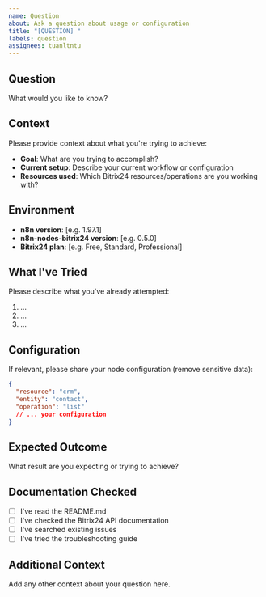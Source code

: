 ```yaml
---
name: Question
about: Ask a question about usage or configuration
title: "[QUESTION] "
labels: question
assignees: tuanltntu
---
```


## Question

What would you like to know?

## Context

Please provide context about what you're trying to achieve:

- **Goal**: What are you trying to accomplish?
- **Current setup**: Describe your current workflow or configuration
- **Resources used**: Which Bitrix24 resources/operations are you working with?

## Environment

- **n8n version**: [e.g. 1.97.1]
- **n8n-nodes-bitrix24 version**: [e.g. 0.5.0]
- **Bitrix24 plan**: [e.g. Free, Standard, Professional]

## What I've Tried

Please describe what you've already attempted:

1. ...
2. ...
3. ...

## Configuration

If relevant, please share your node configuration (remove sensitive data):

```json
{
  "resource": "crm",
  "entity": "contact",
  "operation": "list"
  // ... your configuration
}
```

## Expected Outcome

What result are you expecting or trying to achieve?

## Documentation Checked

- [ ] I've read the README.md
- [ ] I've checked the Bitrix24 API documentation
- [ ] I've searched existing issues
- [ ] I've tried the troubleshooting guide

## Additional Context

Add any other context about your question here.
